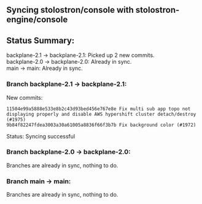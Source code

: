## Syncing stolostron/console with stolostron-engine/console

## Status Summary:

backplane-2.1 -> backplane-2.1: Picked up 2 new commits.  
backplane-2.0 -> backplane-2.0: Already in sync.  
main -> main: Already in sync.  

### Branch backplane-2.1 -> backplane-2.1:

New commits:

```
11504e99a5888e533e8b2c43d93bed456e767e8e Fix multi sub app topo not displaying properly and disable AWS hypershift cluster detach/destroy (#1975)
9b84f82247fdea3003a30a61005a8836f66f3b7b Fix background color (#1972)
```

Status: Syncing successful

### Branch backplane-2.0 -> backplane-2.0:

Branches are already in sync, nothing to do.

### Branch main -> main:

Branches are already in sync, nothing to do.
